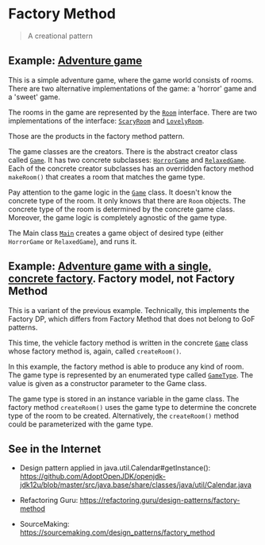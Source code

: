 # Factory Method

> A creational pattern

## Example: [Adventure game](../../src/main/java/factory_method/adventure)

This is a simple adventure game, where the game world consists of rooms. There are two alternative implementations of the game: a 'horror' game and a 'sweet' game.

The rooms in the game are represented by the [`Room`](../../src/main/java/factory_method/adventure/Room.java) interface. There are two implementations of the interface: [`ScaryRoom`](../../src/main/java/factory_method/adventure/ScaryRoom.java) and [`LovelyRoom`](../../src/main/java/factory_method/adventure/LovelyRoom.java).

Those are the products in the factory method pattern.

The game classes are the creators. There is the abstract creator class called [`Game`](../../src/main/java/factory_method/adventure/Game.java). It has two concrete subclasses: [`HorrorGame`](../../src/main/java/factory_method/adventure/HorrorGame.java) and [`RelaxedGame`](../../src/main/java/factory_method/adventure/RelaxedGame.java). Each of the concrete creator subclasses has an overridden factory method `makeRoom()` that creates a room that matches the game type.

Pay attention to the game logic in the [`Game`](../../src/main/java/factory_method/adventure/Game.java) class. It doesn't know the concrete type of the room. It only knows that there are `Room` objects. The concrete type of the room is determined by the concrete game class. Moreover, the game logic is completely agnostic of the game type.

The Main class [`Main`](../../src/main/java/factory_method/adventure/Main.java) creates a game object of desired type
(either `HorrorGame` or `RelaxedGame`), and runs it.



## Example: [Adventure game with a single, concrete factory](../../src/main/java/factory_method/adventure_single_factory). Factory model, not Factory Method

This is a variant of the previous example. Technically, this implements the Factory DP, which differs from Factory Method that does not belong to GoF patterns.

This time, the vehicle factory method is written in the concrete [`Game`](../../src/main/java/factory_method/adventure_single_factory/Game.java) class whose factory method is, again, called `createRoom()`.

In this example, the factory method is able to produce any kind of room. The game type is represented by an enumerated type called [`GameType`](../../src/main/java/factory_method/adventure_single_factory/GameType.java). The value is given as a constructor parameter to the Game class.

The game type is stored in an instance variable in the game class. The factory method `createRoom()` uses the game type to determine the concrete type of the room to be created. Alternatively, the `createRoom()` method could be parameterized with the game type.

## See in the Internet

- Design pattern applied in java.util.Calendar#getInstance(): https://github.com/AdoptOpenJDK/openjdk-jdk12u/blob/master/src/java.base/share/classes/java/util/Calendar.java

- Refactoring Guru: https://refactoring.guru/design-patterns/factory-method

- SourceMaking: https://sourcemaking.com/design_patterns/factory_method


